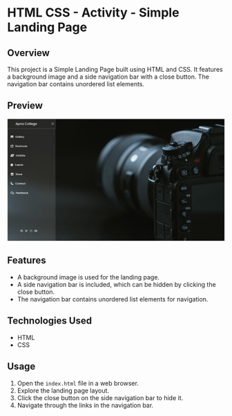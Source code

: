 # HTML CSS - Activity - Simple Landing Page

## Overview

This project is a Simple Landing Page built using HTML and CSS. It features a background image and a side navigation bar with a close button. The navigation bar contains unordered list elements.

## Preview

![Simple Landing Page Preview](preview.png)

## Features

- A background image is used for the landing page.
- A side navigation bar is included, which can be hidden by clicking the close button.
- The navigation bar contains unordered list elements for navigation.

## Technologies Used

- HTML
- CSS

## Usage

1. Open the `index.html` file in a web browser.
2. Explore the landing page layout.
3. Click the close button on the side navigation bar to hide it.
4. Navigate through the links in the navigation bar.

